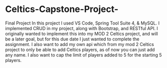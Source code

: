 # Celtics-Capstone-Project-
Final Project
In this project I used VS Code, Spring Tool Suite 4, & MySQL. I implemented CRUD in my project, along with Bootstrap, and RESTful API. I originally wanted to implement this into my MOD 2 Celtics project, and will be a later goal, but for this due date I just wanted to complete the assignment. I also want to add my own api which from my mod 2 Celtics project to only be able to add Celtics players, as of now you can just add any name. I also want to cap the limit of players added to 5 for the starting 5 players.
